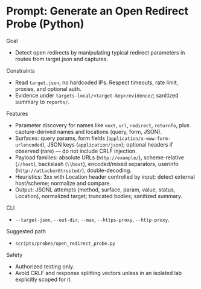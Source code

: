 # Prompt: Generate an Open Redirect Probe (Python)

Goal
- Detect open redirects by manipulating typical redirect parameters in routes from target.json and captures.

Constraints
- Read `target.json`; no hardcoded IPs. Respect timeouts, rate limit, proxies, and optional auth.
- Evidence under `targets-local/<target-key>/evidence/`; sanitized summary to `reports/`.

Features
- Parameter discovery for names like `next`, `url`, `redirect`, `returnTo`, plus capture-derived names and locations (query, form, JSON).
- Surfaces: query params, form fields (`application/x-www-form-urlencoded`), JSON keys (`application/json`); optional headers if observed (rare) — do not include CRLF injection.
- Payload families: absolute URLs (`http://example/`), scheme-relative (`//host`), backslash (`\\host`), encoded/mixed separators, userinfo (`http://attacker@trusted/`), double-decoding.
- Heuristics: 3xx with Location header controlled by input; detect external host/scheme; normalize and compare.
- Output: JSONL attempts (method, surface, param, value, status, Location), normalized target; truncated bodies; sanitized summary.

CLI
- `--target-json`, `--out-dir`, `--max`, `--https-proxy`, `--http-proxy`.

Suggested path
- `scripts/probes/open_redirect_probe.py`

Safety
- Authorized testing only.
 - Avoid CRLF and response splitting vectors unless in an isolated lab explicitly scoped for it.
